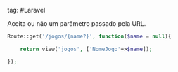 tag: #Laravel 

Aceita ou não um parâmetro passado pela URL.

```php
Route::get('/jogos/{name?}', function($name = null){

    return view('jogos', ['NomeJogo'=>$name]);

});
```